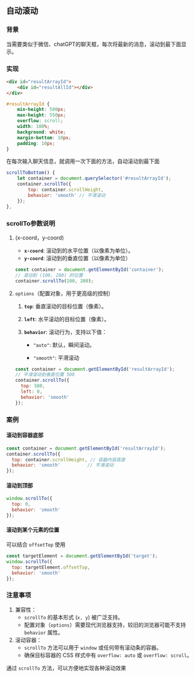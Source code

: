 ## 自动滚动

### 背景

当需要类似于微信、chatGPT的聊天框，每次将最新的消息，滚动到最下面显示。

### 实现

```html
<div id="resultArrayId">
    <div id="resultAllId"></div>
</div>
```

```css
#resultArrayId {
    min-height: 500px;
    max-height: 550px;
    overflow: scroll;
    width: 100%;
    background: white;
    margin-bottom: 10px;
    padding: 10px;
}
```

在每次输入聊天信息，就调用一次下面的方法，自动滚动到最下面

```js
scrollToBottom() {
    let container = document.querySelector('#resultArrayId');
    container.scrollTo({
        top: container.scrollHeight,
        behavior: 'smooth' // 平滑滚动
    });
},
```

### scrollTo参数说明

1. (x-coord，y-coord)

   - **`x-coord`**: 滚动到的水平位置（以像素为单位）。
   - **`y-coord`**: 滚动到的垂直位置（以像素为单位）

   ```js
   const container = document.getElementById('container');
   // 滚动到 (100, 200) 的位置
   container.scrollTo(100, 200);
   ```

2. `options`（配置对象，用于更高级的控制）

   1. **`top`**: 垂直滚动的目标位置（像素）。

   2. **`left`**: 水平滚动的目标位置（像素）。

   3. **`behavior`**: 滚动行为，支持以下值：

      - `"auto"`: 默认，瞬间滚动。

      - `"smooth"`: 平滑滚动

   ```js
   const container = document.getElementById('resultArrayId');
   // 平滑滚动到垂直位置 500
   container.scrollTo({
     top: 500,
     left: 0,
     behavior: 'smooth'
   });
   ```

### 案例

#### 滚动到容器底部

```js
const container = document.getElementById('resultArrayId');
container.scrollTo({
  top: container.scrollHeight, // 容器内容高度
  behavior: 'smooth'          // 平滑滚动
});
```

#### 滚动到顶部

```js
window.scrollTo({
  top: 0,
  behavior: 'smooth'
});
```

#### 滚动到某个元素的位置

可以结合 `offsetTop` 使用

```js
const targetElement = document.getElementById('target');
window.scrollTo({
  top: targetElement.offsetTop,
  behavior: 'smooth'
});
```

### 注意事项

1. 兼容性：
   - `scrollTo` 的基本形式 (`x, y`) 被广泛支持。
   - 配置对象（`options`）需要现代浏览器支持，较旧的浏览器可能不支持 `behavior` 属性。
2. 滚动容器：
   - `scrollTo` 方法可以用于 `window` 或任何带有滚动条的容器。
   - 确保目标容器的 CSS 样式中有 `overflow: auto` 或 `overflow: scroll`。

通过 `scrollTo` 方法，可以方便地实现各种滚动效果

